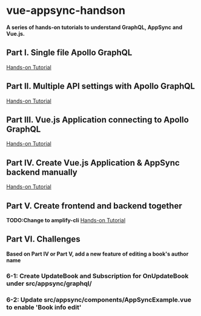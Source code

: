 # vue-appsync-handson
**A series of hands-on tutorials to understand GraphQL, AppSync and Vue.js.**

## Part I. Single file Apollo GraphQL
[Hands-on Tutorial](/graphql-express-server.MD)

## Part II. Multiple API settings with Apollo GraphQL
[Hands-on Tutorial](/apollo-express-study.MD)

## Part III. Vue.js Application connecting to Apollo GraphQL
[Hands-on Tutorial](/vue-apollo-study.MD)

## Part IV. Create Vue.js Application & AppSync backend manually
[Hands-on Tutorial](/vue-appsync-study.MD)

## Part V. Create frontend and backend together
**TODO:Change to amplify-cli**
[Hands-on Tutorial](/vue-cli-plugin-appsync.MD)

## Part VI. Challenges
**Based on Part IV or Part V, add a new feature of editing a book's author name**
### 6-1: Create UpdateBook and Subscription for OnUpdateBook under src/appsync/graphql/

### 6-2: Update src/appsync/components/AppSyncExample.vue to enable 'Book info edit'
